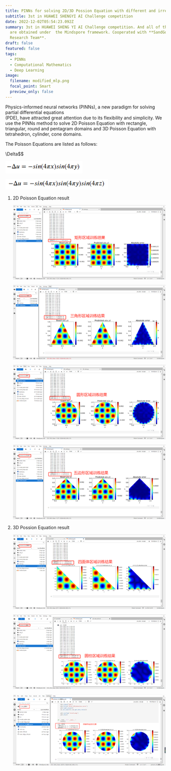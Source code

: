 ```yaml
---
title: PINNs for solving 2D/3D Possion Equation with different and irregular boundary
subtitle: 3st in HUAWEI SHENGYI AI Challenge competition
date: 2022-12-02T05:54:23.092Z
summary: 3st in HUAWEI SHENG YI AI Challenge competition. And all of the results
  are obtained under  the Mindspore framework. Cooperated with **SandGold AI
  Research Team**.
draft: false
featured: false
tags:
  - PINNs
  - Computational Mathematics
  - Deep Learning
image:
  filename: modified_mlp.png
  focal_point: Smart
  preview_only: false
---
```

Physics-informed neural networks (PINNs), a new paradigm for solving partial differential equations\
(PDE), have attracted great attention due to its flexibility and simplicity. We use the PINNs method to solve 2D Poisson Equation with rectangle, triangular, round and pentagram domains and 3D Poisson Equation with tetrahedron, cylinder, cone domains.

T﻿he Poisson Equations are listed as follows:

$﻿$\Delta$$

![](2d-poisson.png "2D Poisson Equation ")

![](3d-poisson-equation.png "3D Poisson Equation ")

1. 2﻿D Poisson  Equation result 

   ![](矩形区域训练结果.png "2D Poisson Equation with Rectangle Domain")

   ![](三角形区域训练结果.png "2D Poisson Equation with Triangular Domain")

   ![](圆形区域训练结果.png "2D Poisson Equation with round Domain")

   ![](五边形区域训练结果.png "2D Poisson Equation with pentagram Domain")
2. 3﻿D Possion Equation result

   ![](四面体区域训练结果.png "3D Possion Equation with tetrahedron domain")

   ![](圆柱区域训练结果.png "3D Possion Equation with cylinder domain")

   ![](圆锥区域训练结果.png "3D Possion Equation with cone domain")